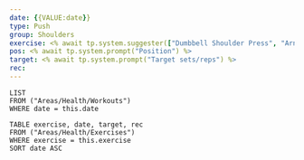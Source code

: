 ```yaml
---
date: {{VALUE:date}}
type: Push
group: Shoulders
exercise: <% await tp.system.suggester(["Dumbbell Shoulder Press", "Arnold Press", "Seated Lateral Raises", "Seated Front Raises", "Incline Bench Front Raises", "Wide Grip Barbell Shrug", "Dumbbell Front Delt Raise", "Steering Wheel", "Cable Rope Front Raise", "Side Lying Lateral Raise", "EZ Bar Upright Rows(Outer Grip)", "Leaning Lateral Cable Raise", "Face Pulls", "Cable Crossover", "Reverse Pecdec"], ["Dumbbell Shoulder Press", "Arnold Press", "Seated Lateral Raises", "Seated Front Raises", "Incline Bench Front Raises", "Wide Grip Barbell Shrug", "Dumbbell Front Delt Raise", "Steering Wheel", "Cable Rope Front Raise", "Side Lying Lateral Raise", "EZ Bar Upright Rows(Outer Grip)", "Leaning Lateral Cable Raise", "Face Pulls", "Cable Crossover", "Reverse Pecdec"]) %>
pos: <% await tp.system.prompt("Position") %>
target: <% await tp.system.prompt("Target sets/reps") %>
rec:
---
```


```dataview
LIST
FROM ("Areas/Health/Workouts")
WHERE date = this.date
```

```dataview
TABLE exercise, date, target, rec
FROM ("Areas/Health/Exercises")
WHERE exercise = this.exercise
SORT date ASC
```